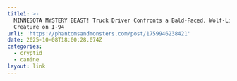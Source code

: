 ```yaml
---
title1: >-
  MINNESOTA MYSTERY BEAST! Truck Driver Confronts a Bald-Faced, Wolf-Like
  Creature on I-94
url1: 'https://phantomsandmonsters.com/post/1759946238421'
date: 2025-10-08T18:00:28.074Z
categories:
  - cryptid
  - canine
layout: link
---
```


